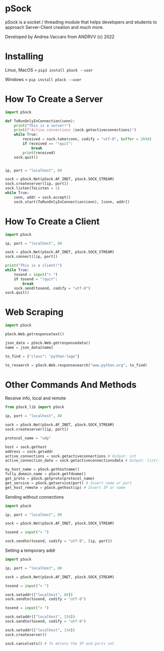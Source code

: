 # pSock

pSock is a socket / threading module that helps developers and students to approach Server-Client creation and much more.

Developed by Andrea Vaccaro from ANDRVV (c) 2022

# Installing

Linux, MacOS = ```pip3 install pSock --user```

Windows = ```pip install pSock --user```

# How To Create a Server

```python
import pSock

def ToRunOnlyInConnection(conn):
    print("This is a server!")
    print(f"Active connections {sock.getactiveconnections}")
    while True:
        received = sock.take(conn, codify = "utf-8", buffer = 2048)
        if received == "!quit":
            break
        print(received)
    sock.quit()


ip, port = "localhost", 80

sock = pSock.Net(pSock.AF_INET, pSock.SOCK_STREAM)
sock.createserver([ip, port])
sock.listen(ToListen = 1)
while True:
    conn, addr = sock.accept()
    sock.start(ToRunOnlyInConnection(conn), [conn, addr])
```

# How To Create a Client

```python
import pSock

ip, port = "localhost", 80

sock = pSock.Net(pSock.AF_INET, pSock.SOCK_STREAM)
sock.connect([ip, port])

print("This is a client!")
while True:
    tosend = input("> ")
    if tosend = "!quit":
        break
    sock.send(tosend, codify = "utf-8")
sock.quit()
```

# Web Scraping

```python
import pSock

pSock.Web.getresponsetext() 

json_data = pSock.Web.getresponsedata()
name = json_data[name]

to_find = {"class": "python-logo"}

to_research = pSock.Web.responsesearch("www.python.org", to_find)

```

# Other Commands And Methods

Receive info, local and remote

```python
from pSock_lib import pSock

ip, port = "localhost", 80

sock = pSock.Net(pSock.AF_INET, pSock.SOCK_STREAM)
sock.createserver([ip, port])

protocol_name = "udp"

host = sock.gethost
address = sock.getaddr
active_connections = sock.getactiveconnections # Output: int
active_connection_data = sock.getactiveconnectionsdata # Output: list/tuple

my_host_name = pSock.gethostname()
fully_domain_name = pSock.getfdname()
get_proto = pSock.getproto(protocol_name)
get_service = pSock.getservice(port) # Insert name or port
get_host_remote = pSock.gethost(ip) # Insert IP or name
```

Sending without connections

```python
import pSock

ip, port = "localhost", 80

sock = pSock.Net(pSock.AF_INET, pSock.SOCK_STREAM)

tosend = input("> ")

sock.sendto(tosend, codify = "utf-8", [ip, port])
```

Setting a temporary addr

```python
import pSock

ip, port = "localhost", 80

sock = pSock.Net(pSock.AF_INET, pSock.SOCK_STREAM)

tosend = input("> ")

sock.setaddr(["localhost", 80])
sock.sendto(tosend, codify = "utf-8")

tosend = input("> ")

sock.setaddr(["localhost", 334])
sock.sendto(tosend, codify = "utf-8")

sock.setaddr(["localhost", 334])
sock.createserver()

sock.cancelsets() # To delete the IP and ports set
```


